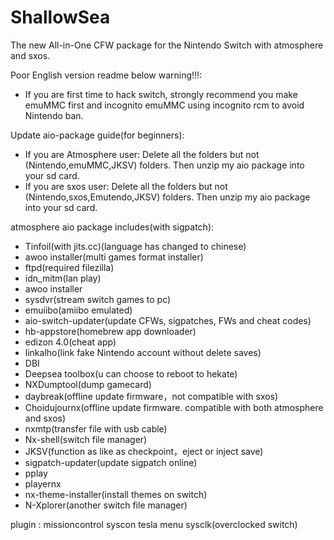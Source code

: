 # ShallowSea
The new All-in-One CFW package for the Nintendo Switch with atmosphere and sxos.

Poor English version readme below
warning!!!: 
* If you are first time to hack switch, strongly recommend you make emuMMC first and incognito emuMMC using incognito rcm to avoid Nintendo ban.

Update aio-package guide(for beginners):
* If you are Atmosphere user: Delete all the folders but not (Nintendo,emuMMC,JKSV) folders. Then unzip my aio package into your sd card.
* If you are sxos user: Delete all the folders but not (Nintendo,sxos,Emutendo,JKSV) folders. Then unzip my aio package into your sd card.

atmosphere aio package includes(with sigpatch):
* Tinfoil(with jits.cc)(language has changed to chinese)
* awoo installer(multi games format installer)
* ftpd(required filezilla)
* idn_mitm(lan play)
* awoo installer
* sysdvr(stream switch games to pc)
* emuiibo(amiibo emulated)
* aio-switch-updater(update CFWs, sigpatches, FWs and cheat codes)
* hb-appstore(homebrew app downloader)
* edizon 4.0(cheat app)
* linkalho(link fake Nintendo account without delete saves)
* DBI
* Deepsea toolbox(u can choose to reboot to hekate)
* NXDumptool(dump gamecard)
* daybreak(offline update firmware，not compatible with sxos)
* Choidujournx(offline update firmware. compatible with both atmosphere and sxos)
* nxmtp(transfer file with usb cable)
* Nx-shell(switch file manager)
* JKSV(function as like as checkpoint，eject or inject save)
* sigpatch-updater(update sigpatch online)
* pplay
* playernx
* nx-theme-installer(install themes on switch)
* N-Xplorer(another switch file manager)

plugin : 
missioncontrol
syscon
tesla menu
sysclk(overclocked switch)
